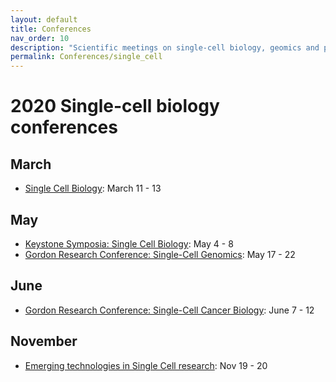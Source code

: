```yaml
---
layout: default
title: Conferences
nav_order: 10
description: "Scientific meetings on single-cell biology, geomics and proteomics"
permalink: Conferences/single_cell
---
```


# 2020 Single-cell biology conferences

## March
* [Single Cell Biology](https://coursesandconferences.wellcomegenomecampus.org/our-events/single-cell-biology-2020/): March 11 - 13

## May
* [Keystone Symposia: Single Cell Biology](http://www.keystonesymposia.org/index.cfm?e=web.Meeting.Program&meetingid=1727): May 4 - 8
* [Gordon Research Conference: Single-Cell Genomics](https://www.grc.org/single-cell-genomics-conference/2020/): May 17 - 22

## June
* [Gordon Research Conference: Single-Cell Cancer Biology](https://www.grc.org/single-cell-cancer-biology-conference/2020/): June 7 - 12

## November
* [Emerging technologies in Single Cell research](https://www.vibconferences.be/events/emerging-technologies-in-single-cell-research): Nov 19 - 20

